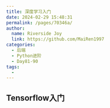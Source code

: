 ```yaml
---
title: 深度学习入门
date: 2024-02-29 15:48:31
permalink: /pages/70346a/
author:
  name: Riverside Joy
  link: https://github.com/MaiRen1997
categories:
  - 后端
  - Python进阶
  - Day81-90
tags:
  - 
---
```

## Tensorflow入门

